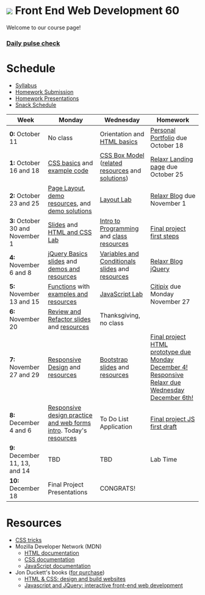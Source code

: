 # ![](https://ga-dash.s3.amazonaws.com/production/assets/logo-9f88ae6c9c3871690e33280fcf557f33.png) Front End Web Development 60

Welcome to our course page!
### **[Daily pulse check](http://bit.ly/fewd60_exitticket)**

# Schedule
* [Syllabus](https://drive.google.com/file/d/0B8Xkn5bpaj3KRG5CZW1zejBQVjQ/view)
* [Homework Submission](https://docs.google.com/spreadsheets/d/1VH69kigSGi_H6ddLWjPvuqSwjJ4bsBq2OzVuuqNqALI/edit#gid=0)
* [Homework Presentations](https://docs.google.com/spreadsheets/d/1C8MEWs1j84YWrifGvV2uSq79sEIMyJkI8QTZcZHbk2c/edit#gid=0)
* [Snack Schedule](https://docs.google.com/spreadsheets/d/15m4Sbwb1jWfFmEC1rdBwHdKEsNSSdLL2POvCcK3n1ls/edit#gid=0)

Week | Monday |  Wednesday | Homework |
----- | ----- | ------ | ---- |
**0:** October 11 | No class | Orientation and [HTML basics][0W]  | [Personal Portfolio][0H] due October 18 |
**1:** October 16 and 18 | [CSS basics][1M] and [example code][1M_examples] | [CSS Box Model][1W] ([related resources][1W_resources] and [solutions][1W_solutions]) | [Relaxr Landing page][1H] due October 25 |
**2:** October 23 and 25 | [Page Layout][2M], [demo resources][2M_resources], and [demo solutions][2M_solutions] | [Layout Lab][2W]  | [Relaxr Blog][2H] due November 1 |
**3:** October 30 and November 1 | [Slides][3M] and [HTML and CSS Lab][3M_lab] | [Intro to Programming][3W] and [class resources][3W_resources] | [Final project first steps][3H] |
**4:** November 6 and 8 | [jQuery Basics slides][4M] and [demos and resources][4M_resources] | [Variables and Conditionals slides][4W] and [resources][4W_resources] |  [Relaxr Blog jQuery][4H] |
**5:** November 13 and 15 | [Functions][5M] with [examples and resources][5M_resources] | [JavaScript Lab][5W] | [Citipix][5H] due Monday November 27 |
**6:** November 20  | [Review and Refactor slides][6M] and [resources][6M_resources] | Thanksgiving, no class  |  |
**7:** November 27 and 29 | [Responsive Design][7M] and [resources][7M_resources] | [Bootstrap slides][7W] and [resources][7W_resources] | [Final project HTML prototype due Monday December 4! Responsive Relaxr due Wednesday December 6th!][7H]  |
**8:** December 4 and 6 | [Responsive design practice and web forms intro][8M]. Today's [resources][8M_resources] | To Do List Application | [Final project JS first draft][8H] |
**9:** December 11, 13, and 14 | TBD | TBD | Lab Time |  
**10:** December 18 |  Final Project Presentations | CONGRATS! | | 

[0M]: # "..."
[0W]: https://docs.google.com/presentation/d/1mNgiufC1fkp1DdMb7nLtlqWDD-MhvcnyQoX19LWu7oI/edit#slide=id.g10525f8a8b_0_30 "HTML Basics slides"
[0H]: /homework/week01 "week 1 hw"

[1M]: https://docs.google.com/presentation/d/1AUuVf3hAFHJ4X3pEVYpzTue7vhggdK6vse4Sz42Up68/edit#slide=id.p "CSS Basics slides"
[1M_examples]: https://github.com/fewd60/home/tree/master/homework/week01/solution "example code"
[1W]: https://docs.google.com/presentation/d/1lMhOP6yyGUYnGyikx04u8jH0LIrT4_695OAArm7S8_E/edit#slide=id.g25d2fcffd3_0_0 "CSS box model slides"
[1W_resources]: https://github.com/fewd60/home/tree/master/resources/03_box_model/starter_code "box model resources"
[1W_solutions]: https://github.com/fewd60/home/tree/master/resources/03_box_model/solution 'box model solutions'
[1H]: /homework/week02 "Relaxr landing page"

[2M]: https://docs.google.com/presentation/d/1bEkPIqAMVBTj3nG1xTNdUciM1Y58FnZl_Ltsm1JGh1c/edit#slide=id.g28efd68594_0_35 "Layout slides"
[2M_resources]: https://github.com/fewd60/home/tree/master/resources/04_layout "layout demo resources"
[2M_solutions]: https://github.com/fewd60/home/tree/master/resources/04_layout/solution "layout demo solutions"
[2W]: https://docs.google.com/presentation/d/1qspmLJNDAMmJQTGUHl0p2PTjJQ8zGw8qdtGKJqL84QY/edit#slide=id.g1095295fc1_3_0 "Layout Lab"
[2H]: /homework/week03 "Relaxr Blog"


[3M]: https://docs.google.com/presentation/d/1Wq4qD7OGUm2NzkS4P1YO0eUL8sd6wVIqkkGmulRCJnQ/edit#slide=id.g273a2b311f_0_17 "slides"
[3M_lab]: /resources/06_HTML_CSS_Lab "startup matchmaker"
[3W]: https://docs.google.com/presentation/d/1W_ECkQU8aVhm-kb1xRYaeuNMLIf2JtqhJ5RSbyOpFBE/edit#slide=id.g10aab69910_0_430 "programatic thinking slides"
[3W_resources]: /resources/07_programmatic_thinking "..."
[3H]: /homework/week04 "final proj. first steps"


[4M]: https://docs.google.com/presentation/d/1h6rPHpccO79kFZ5hPbS1PIVzFoEcdZlfyDpNLtRGgLM/edit#slide=id.g1189d8434b_0_62 "jquery slides"
[4M_resources]: /resources/08_jquery "demo and examples"
[4W]: https://docs.google.com/presentation/d/1QYxwrno1omPMP_Of0VKbj00XePJjR_cX3bdc0mbZdLE/edit#slide=id.g1196bcb32f_1_192 "conditionals variables and types"
[4W_resources]: https://github.com/fewd60/home/tree/master/resources/09_vars_conditionals_types "wednesday resources"
[4H]: https://github.com/fewd60/home/tree/master/homework/week05 "Relaxr blog jQuery"


[5M]: https://docs.google.com/presentation/d/1KSYnqon5diml8RzjKvySvg4REHeETD6ZJONBLz5Ur3k/edit#slide=id.g119d190c8e_0_369 "functions slides"
[5M_resources]: /resources/10_functions "lesson resources"
[5W]: https://docs.google.com/presentation/d/1N0TKmh3IHfZOnIIlFTe89fD_Wfijo4mbDxJfl4VLGC8/edit#slide=id.g11ac3d59af_0_172 "lab slides"
[5H]: /homework/week06 "citipix"

[6M]: https://docs.google.com/presentation/d/1D6aKZEbQUqhVAeuTqsEqdV6NWukaXtFvZgwY8XP9DZY/edit#slide=id.g11b23dce7e_0_0 "Monday slides"
[6M_resources]: https://github.com/fewd60/home/tree/master/resources/12_review_refactor ""


[7M]: https://docs.google.com/presentation/d/1v2WKqFsmmu6J-Oe985bT_dtqmPn02cR1yj6j--FpFAY/edit#slide=id.g11c0d5ccba_0_149 "slides"
[7M_resources]: https://github.com/fewd60/home/tree/master/resources/13_debug_design "resources"
[7W]: https://docs.google.com/presentation/d/1YVn2v_eyRBlFwY1bOw0Go52oUh0tUYWSYOC7tay6rW4/edit#slide=id.g11e908ba9d_0_4 "..."
[7W_resources]: /resources/14_bootstrap "resources"
[7H]: https://github.com/fewd60/home/tree/master/homework/week07 "week 7 hw"

[8M]: https://docs.google.com/presentation/d/1bNauZIAjtSoOI4Z9BMqKRrh_d-8IhD4MYQ0-ZqnpcpM/edit#slide=id.g11c0d5ccba_0_149 "..."
[8M_resources]: https://github.com/fewd60/home/tree/master/resources/15_responsive_and_forms "today's resources"
[8W]: # "..."
[8H]: https://github.com/fewd60/home/tree/master/homework/week08 "..."

[9M]: # "..."
[9W]: # "..."
[9H]: # "..."

[10M]: # "..."
[10W]: # "..."
[10H]: # "..."



# Resources

* [CSS tricks](https://css-tricks.com/)
* Mozilla Developer Network (MDN)
  * [HTML documentation](https://developer.mozilla.org/en-US/docs/Web/HTML)
  * [CSS documentation](https://developer.mozilla.org/en-US/docs/Web/CSS)
  * [JavaScript documentation](https://developer.mozilla.org/en-US/docs/Web/JavaScript)
* Jon Duckett's books ([for purchase](http://www.amazon.com/Web-Design-HTML-JavaScript-jQuery/dp/1118907442/ref=sr_1_1?ie=UTF8&qid=1453187846&sr=8-1&keywords=jon+duckett))
  * [HTML & CSS: design and build websites](http://www.wufai.edu.tw/%E7%B6%B2%E9%A0%81%E6%8A%80%E8%A1%93%E4%B8%AD%E5%BF%83/datasheet/HTML%20and%20CSS%20design%20and%20build%20websites.pdf)
  * [Javascript and JQuery: interactive front-end web development](https://www.scribd.com/doc/253307793/Javascript-and-Jquery-Jon-Duckett)
